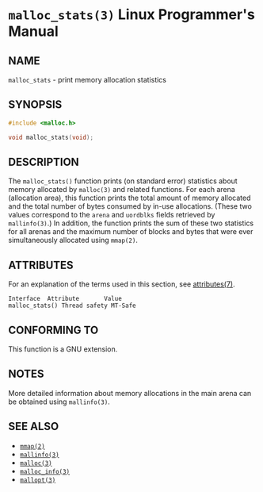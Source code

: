 # `malloc_stats(3)` Linux Programmer's Manual
## NAME
`malloc_stats` - print memory allocation statistics
## SYNOPSIS
```c
#include <malloc.h>

void malloc_stats(void);
```
## DESCRIPTION
The `malloc_stats()` function prints (on standard error) statistics about memory allocated by `malloc(3)` and related functions. For each arena (allocation area), this function prints the total amount of memory allocated and the total number of bytes consumed by in-use allocations. (These two values correspond to the `arena` and `uordblks` fields retrieved by `mallinfo(3)`.) In addition, the function prints the sum of these two statistics for all arenas and the maximum number of blocks and bytes that were ever simultaneously allocated using `mmap(2)`.

## ATTRIBUTES
For an explanation of the terms used in this section, see [attributes(7)](http://man7.org/linux/man-pages/man7/attributes.7.html).
```plaintext
Interface  Attribute       Value
malloc_stats() Thread safety MT-Safe
```
## CONFORMING TO
This function is a GNU extension.
## NOTES
More detailed information about memory allocations in the main arena can be obtained using `mallinfo(3)`.
## SEE ALSO
- [`mmap(2)`](http://man7.org/linux/man-pages/man2/mmap.2.html)
- [`mallinfo(3)`](http://man7.org/linux/man-pages/man3/mallinfo.3.html)
- [`malloc(3)`](http://man7.org/linux/man-pages/man3/malloc.3.html)
- [`malloc_info(3)`](http://man7.org/linux/man-pages/man3/malloc_info.3.html)
- [`mallopt(3)`](http://man7.org/linux/man-pages/man3/mallopt.3.html)
